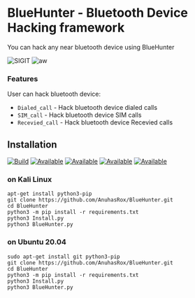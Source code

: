# BlueHunter - Bluetooth Device Hacking framework

You can hack any near bluetooth device using BlueHunter

<img title="SIGIT" src="https://img.shields.io/badge/CODENAME%20-BlueHunter-SCRIPT?colorA=grey&colorB=green&style=for-the-badge"> <img title="aw" src="https://img.shields.io/badge/VERSION%20-1.0-SCRIPT?colorA=grey&colorB=green&style=for-the-badge"> 



### Features
User can hack bluetooth device:
- ```Dialed_call``` - Hack bluetooth device dialed calls
- ```SIM_call``` - Hack bluetooth device SIM calls
- ```Recevied_call``` - Hack bluetooth device Recevied calls



## Installation 
[![Build](https://img.shields.io/badge/Supported_OS-Linux-orange.svg)]()
[![Available](https://img.shields.io/badge/Available-BlackArch-red.svg?maxAge=259200)]()
[![Available](https://img.shields.io/badge/Available-KaliLinux-red.svg?maxAge=259200)]()
[![Available](https://img.shields.io/badge/Available-Ubuntu-red.svg?maxAge=259200)]()
[![Available](https://img.shields.io/badge/Available-ParrotOs-red.svg?maxAge=259200)]()
### on Kali Linux

```
apt-get install python3-pip
git clone https://github.com/AnuhasRox/BlueHunter.git
cd BlueHunter
python3 -m pip install -r requirements.txt
python3 Install.py
python3 BlueHunter.py
```
### on Ubuntu 20.04

```
sudo apt-get install git python3-pip
git clone https://github.com/AnuhasRox/BlueHunter.git
cd BlueHunter
python3 -m pip install -r requirements.txt
python3 Install.py
python3 BlueHunter.py

```
